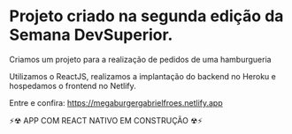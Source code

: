 # Projeto criado na segunda edição da Semana DevSuperior.
Criamos um projeto para a realização de pedidos de uma hamburgueria 

Utilizamos o ReactJS, realizamos a implantação do backend no Heroku e hospedamos o frontend no Netlify.

Entre e confira:
https://megaburgergabrielfroes.netlify.app


⚡☢ APP COM REACT NATIVO EM CONSTRUÇÃO ☢⚡
